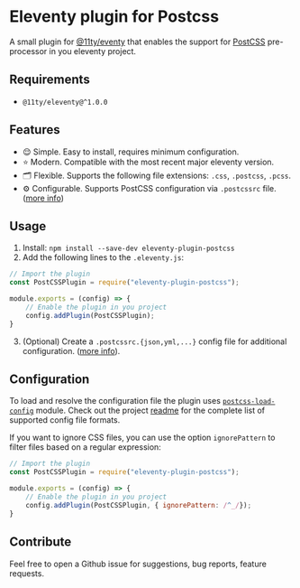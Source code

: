 # Eleventy plugin for Postcss
A small plugin for [@11ty/eventy](https://www.11ty.dev/) that enables the support for [PostCSS](https://postcss.org/) pre-processor in you eleventy project.

## Requirements
- `@11ty/eleventy@^1.0.0`

## Features
- 😌 Simple. Easy to install, requires minimum configuration.
- ⭐️ Modern. Compatible with the most recent major eleventy version.
- 🗂 Flexible. Supports the following file extensions: `.css`, `.postcss`, `.pcss`.
- ⚙️ Configurable. Supports PostCSS configuration via `.postcssrc` file. ([more info](#configuration))

## Usage
1. Install: `npm install --save-dev eleventy-plugin-postcss`
2. Add the following lines to the `.eleventy.js`:
```js
// Import the plugin
const PostCSSPlugin = require("eleventy-plugin-postcss");

module.exports = (config) => {
    // Enable the plugin in you project
    config.addPlugin(PostCSSPlugin);
}
```
3. (Optional) Create a `.postcssrc.{json,yml,...}` config file for additional configuration. ([more info](#configuration)).

## Configuration
To load and resolve the configuration file the plugin uses [`postcss-load-config`](https://github.com/postcss/postcss-load-config) module. Check out the project [readme](https://github.com/postcss/postcss-load-config#readme) for the complete list of supported config file formats.

If you want to ignore CSS files, you can use the option `ignorePattern` to filter files based on a regular expression:

```js
// Import the plugin
const PostCSSPlugin = require("eleventy-plugin-postcss");

module.exports = (config) => {
    // Enable the plugin in you project
    config.addPlugin(PostCSSPlugin, { ignorePattern: /^_/});
}
```

## Contribute
Feel free to open a Github issue for suggestions, bug reports, feature requests.
